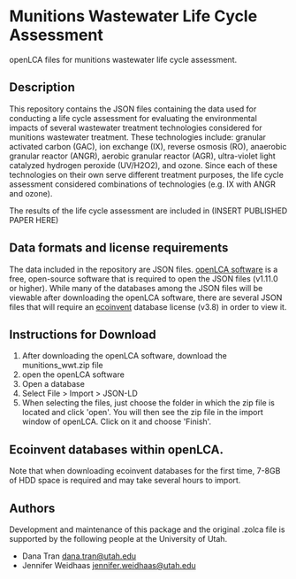 # Munitions Wastewater Life Cycle Assessment
openLCA files for munitions wastewater life cycle assessment. 

## Description
This repository contains the JSON files containing the data used for conducting a life cycle assessment for evaluating the environmental impacts of several wastewater treatment technologies considered for munitions wastewater treatment. These technologies include: granular activated carbon (GAC), ion exchange (IX), reverse osmosis (RO), anaerobic granular reactor (ANGR), aerobic granular reactor (AGR), ultra-violet light catalyzed hydrogen peroxide (UV/H2O2), and ozone. Since each of these technologies on their own serve different treatment purposes, the life cycle assessment considered combinations of technologies (e.g. IX with ANGR and ozone). 

The results of the life cycle assessment are included in (INSERT PUBLISHED PAPER HERE)
## Data formats and license requirements
The data included in the repository are JSON files. [openLCA software](https://www.openlca.org/download/) is a free, open-source software that is required to open the JSON files (v1.11.0 or higher). While many of the databases among the JSON files will be viewable after downloading the openLCA software, there are several JSON files that will require an [ecoinvent](https://ecoinvent.org/offerings/licences/) database license (v3.8) in order to view it. 

## Instructions for Download
1. After downloading the openLCA software, download the munitions_wwt.zip file
2. open the openLCA software
3. Open a database
4. Select File > Import > JSON-LD
5. When selecting the files, just choose the folder in which the zip file is located and click 'open'. You will then see the zip file in the import window of openLCA. Click on it and choose 'Finish'.

## Ecoinvent databases within openLCA.
Note that when downloading ecoinvent databases for the first time, 7-8GB of HDD space is required and may take several hours to import. 

## Authors
Development and maintenance of this package and the original .zolca file is supported by the following people at the University of Utah. 

* Dana Tran
dana.tran@utah.edu
* Jennifer Weidhaas
jennifer.weidhaas@utah.edu
